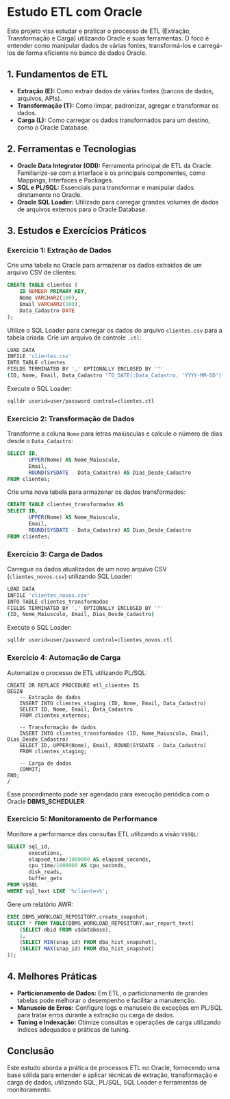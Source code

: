 
# Estudo ETL com Oracle

Este projeto visa estudar e praticar o processo de ETL (Extração, Transformação e Carga) utilizando Oracle e suas ferramentas. O foco é entender como manipular dados de várias fontes, transformá-los e carregá-los de forma eficiente no banco de dados Oracle.

## 1. Fundamentos de ETL

- **Extração (E):** Como extrair dados de várias fontes (bancos de dados, arquivos, APIs).
- **Transformação (T):** Como limpar, padronizar, agregar e transformar os dados.
- **Carga (L):** Como carregar os dados transformados para um destino, como o Oracle Database.

## 2. Ferramentas e Tecnologias

- **Oracle Data Integrator (ODI):** Ferramenta principal de ETL da Oracle. Familiarize-se com a interface e os principais componentes, como Mappings, Interfaces e Packages.
- **SQL e PL/SQL:** Essenciais para transformar e manipular dados diretamente no Oracle.
- **Oracle SQL Loader:** Utilizado para carregar grandes volumes de dados de arquivos externos para o Oracle Database.

## 3. Estudos e Exercícios Práticos

### Exercício 1: Extração de Dados

Crie uma tabela no Oracle para armazenar os dados extraídos de um arquivo CSV de clientes:

```sql
CREATE TABLE clientes (
    ID NUMBER PRIMARY KEY,
    Nome VARCHAR2(100),
    Email VARCHAR2(100),
    Data_Cadastro DATE
);
```

Utilize o SQL Loader para carregar os dados do arquivo `clientes.csv` para a tabela criada. Crie um arquivo de controle `.ctl`:

```bash
LOAD DATA
INFILE 'clientes.csv'
INTO TABLE clientes
FIELDS TERMINATED BY ',' OPTIONALLY ENCLOSED BY '"'
(ID, Nome, Email, Data_Cadastro "TO_DATE(:Data_Cadastro, 'YYYY-MM-DD')")
```

Execute o SQL Loader:

```bash
sqlldr userid=user/password control=clientes.ctl
```

### Exercício 2: Transformação de Dados

Transforme a coluna `Nome` para letras maiúsculas e calcule o número de dias desde o `Data_Cadastro`:

```sql
SELECT ID, 
       UPPER(Nome) AS Nome_Maiusculo, 
       Email, 
       ROUND(SYSDATE - Data_Cadastro) AS Dias_Desde_Cadastro
FROM clientes;
```

Crie uma nova tabela para armazenar os dados transformados:

```sql
CREATE TABLE clientes_transformados AS
SELECT ID, 
       UPPER(Nome) AS Nome_Maiusculo, 
       Email, 
       ROUND(SYSDATE - Data_Cadastro) AS Dias_Desde_Cadastro
FROM clientes;
```

### Exercício 3: Carga de Dados

Carregue os dados atualizados de um novo arquivo CSV (`clientes_novos.csv`) utilizando SQL Loader:

```bash
LOAD DATA
INFILE 'clientes_novos.csv'
INTO TABLE clientes_transformados
FIELDS TERMINATED BY ',' OPTIONALLY ENCLOSED BY '"'
(ID, Nome_Maiusculo, Email, Dias_Desde_Cadastro)
```

Execute o SQL Loader:

```bash
sqlldr userid=user/password control=clientes_novos.ctl
```

### Exercício 4: Automação de Carga

Automatize o processo de ETL utilizando PL/SQL:

```plsql
CREATE OR REPLACE PROCEDURE etl_clientes IS
BEGIN
    -- Extração de dados
    INSERT INTO clientes_staging (ID, Nome, Email, Data_Cadastro)
    SELECT ID, Nome, Email, Data_Cadastro
    FROM clientes_externos;

    -- Transformação de dados
    INSERT INTO clientes_transformados (ID, Nome_Maiusculo, Email, Dias_Desde_Cadastro)
    SELECT ID, UPPER(Nome), Email, ROUND(SYSDATE - Data_Cadastro)
    FROM clientes_staging;

    -- Carga de dados
    COMMIT;
END;
/
```

Esse procedimento pode ser agendado para execução periódica com o Oracle **DBMS_SCHEDULER**.

### Exercício 5: Monitoramento de Performance

Monitore a performance das consultas ETL utilizando a visão `V$SQL`:

```sql
SELECT sql_id, 
       executions, 
       elapsed_time/1000000 AS elapsed_seconds, 
       cpu_time/1000000 AS cpu_seconds, 
       disk_reads, 
       buffer_gets 
FROM V$SQL 
WHERE sql_text LIKE '%clientes%';
```

Gere um relatório AWR:

```sql
EXEC DBMS_WORKLOAD_REPOSITORY.create_snapshot;
SELECT * FROM TABLE(DBMS_WORKLOAD_REPOSITORY.awr_report_text(
    (SELECT dbid FROM v$database), 
    1, 
    (SELECT MIN(snap_id) FROM dba_hist_snapshot), 
    (SELECT MAX(snap_id) FROM dba_hist_snapshot)
));
```

## 4. Melhores Práticas

- **Particionamento de Dados:** Em ETL, o particionamento de grandes tabelas pode melhorar o desempenho e facilitar a manutenção.
- **Manuseio de Erros:** Configure logs e manuseio de exceções em PL/SQL para tratar erros durante a extração ou carga de dados.
- **Tuning e Indexação:** Otimize consultas e operações de carga utilizando índices adequados e práticas de tuning.

## Conclusão

Este estudo aborda a prática de processos ETL no Oracle, fornecendo uma base sólida para entender e aplicar técnicas de extração, transformação e carga de dados, utilizando SQL, PL/SQL, SQL Loader e ferramentas de monitoramento.
